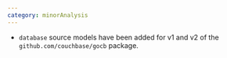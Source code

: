 ```yaml
---
category: minorAnalysis
---
```

* `database` source models have been added for v1 and v2 of the `github.com/couchbase/gocb` package.

